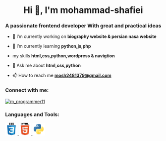 <h1 align="center">Hi 👋, I'm mohammad-shafiei</h1>
<h3 align="center">A passionate frontend developer With great and practical ideas</h3>

- 🔭 I’m currently working on **biography website & persian nasa website**

- 🌱 I’m currently learning **python,js,php**

- my skills **html,css,python,wordpress & navigtion**

- 💬 Ask me about **html,css,python**

- 📫 How to reach me **mosh2481379@gmail.com**

<h3 align="left">Connect with me:</h3>
<p align="left">
<a href="https://instagram.com/m_programmer11" target="blank"><img align="center" src="https://raw.githubusercontent.com/rahuldkjain/github-profile-readme-generator/master/src/images/icons/Social/instagram.svg" alt="m_programmer11" height="30" width="40" /></a>
</p>

<h3 align="left">Languages and Tools:</h3>
<p align="left"> <a href="https://www.w3schools.com/css/" target="_blank" rel="noreferrer"> <img src="https://raw.githubusercontent.com/devicons/devicon/master/icons/css3/css3-original-wordmark.svg" alt="css3" width="40" height="40"/> </a> <a href="https://www.w3.org/html/" target="_blank" rel="noreferrer"> <img src="https://raw.githubusercontent.com/devicons/devicon/master/icons/html5/html5-original-wordmark.svg" alt="html5" width="40" height="40"/> </a> <a href="https://www.python.org" target="_blank" rel="noreferrer"> <img src="https://raw.githubusercontent.com/devicons/devicon/master/icons/python/python-original.svg" alt="python" width="40" height="40"/> </a> </p>

